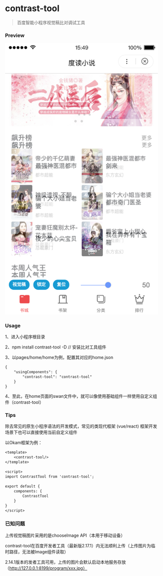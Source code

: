 # contrast-tool

> 百度智能小程序视觉稿比对调试工具


### Preview

![工具使用预览](https://github.com/JeanwayHwang/contrast-tool/blob/master/asset/preview.png)

### Usage


1、进入小程序根目录

2、npm install contrast-tool -D // 安装比对工具组件

3、以pages/home/home为例，配置其对应的home.json

```
{
    "usingComponents": {
        "contrast-tool": "contrast-tool"
    }
}

```

4、至此，在home页面的swan文件中，就可以像使用基础组件一样使用自定义组件（contrast-tool）

### Tips


除去常见的原生小程序语法的开发模式，常见的类现代框架 (vue/react) 框架开发场景下也可以直接使用当前自定义组件

以Okam框架为例：

```
<template>
    <contrast-tool/>
</template>

<script>
import ContrastTool from 'contrast-tool';

export default {
    components: {
        ContrastTool
    }
}
</script>
```

### 已知问题

上传视觉稿图片采用的是chooseImage API（本用于移动设备）

contrast-tool在百度开发者工具（最新版2.17.1）内无法顺利上传（上传图片为临时路径，无法被Image组件读取）

2.14.1版本的发者工具可用，上传的图片会默认启动本地服务存放（http://127.0.0.1:8199/program/xxx.jpg）